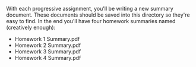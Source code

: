 With each progressive assignment, you'll be writing a new summary document.
These documents should be saved into this directory so they're easy to find.
In the end you'll have four homework summaries named (creatively enough):

- Homework 1 Summary.pdf
- Homework 2 Summary.pdf
- Homework 3 Summary.pdf
- Homework 4 Summary.pdf